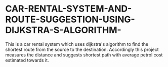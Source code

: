 # CAR-RENTAL-SYSTEM-AND-ROUTE-SUGGESTION-USING-DIJKSTRA-S-ALGORITHM-
This is a car rental system which uses dijkstra's algorithm to find the shortest route from the source to the destination. Accordingly  this project measures the distance and suggests shortest path with average petrol cost estimated towards it.
